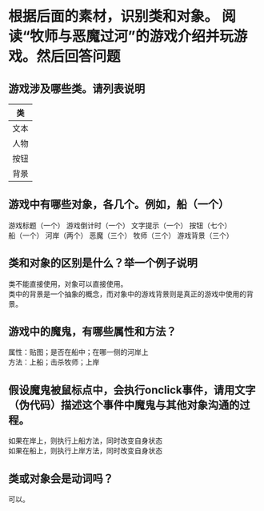 # 根据后面的素材，识别类和对象。 阅读“牧师与恶魔过河”的游戏介绍并玩游戏。然后回答问题 
## 游戏涉及哪些类。请列表说明
| 类 |  
|:-:|  
| 文本 |  
| 人物 |  
| 按钮 |  
| 背景 |     

## 游戏中有哪些对象，各几个。例如，船（一个）
游戏标题（一个）  游戏倒计时（一个）    文字提示（一个）  按钮（七个）     
船（一个）        河岸（两个）  恶魔（三个）      牧师（三个）  游戏背景（三个）  

## 类和对象的区别是什么？举一个例子说明 
类不能直接使用，对象可以直接使用。  
类中的背景是一个抽象的概念，而对象中的游戏背景则是真正的游戏中使用的背景。  

## 游戏中的魔鬼，有哪些属性和方法？ 
属性：贴图；是否在船中；在哪一侧的河岸上  
方法：上船；击杀牧师；上岸    

## 假设魔鬼被鼠标点中，会执行onclick事件，请用文字 （伪代码）描述这个事件中魔鬼与其他对象沟通的过程。 
如果在岸上，则执行上船方法，同时改变自身状态  
如果在船上，则执行上岸方法，同时改变自身状态   

## 类或对象会是动词吗？
可以。

